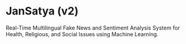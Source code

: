 # JanSatya (v2)

Real-Time Multilingual Fake News and Sentiment Analysis System for Health, Religious, and Social Issues using Machine Learning.
